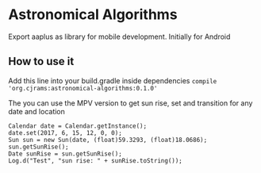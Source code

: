 # Astronomical Algorithms
Export aaplus as library for mobile development. Initially for Android

## How to use it
Add this line into your build.gradle inside dependencies
`compile 'org.cjrams:astronomical-algorithms:0.1.0'`

The you can use the MPV version to get sun rise, set and transition for any date and location
```
Calendar date = Calendar.getInstance();
date.set(2017, 6, 15, 12, 0, 0);
Sun sun = new Sun(date, (float)59.3293, (float)18.0686);
sun.getSunRise();
Date sunRise = sun.getSunRise();
Log.d("Test", "sun rise: " + sunRise.toString());
```
